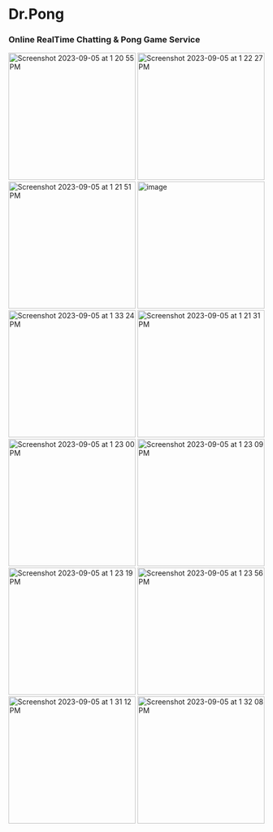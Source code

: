 # Dr.Pong
### Online RealTime Chatting & Pong Game Service

<img width="250" alt="Screenshot 2023-09-05 at 1 20 55 PM" src="https://github.com/Dr-Pong/.github/assets/90181905/0f21f664-f8b5-4fbc-9733-a57f240859f2">

<img width="250" alt="Screenshot 2023-09-05 at 1 22 27 PM" src="https://github.com/Dr-Pong/.github/assets/90181905/f800c56c-1b0e-4e74-ab8e-f499900c9b6c">
<img width="250" alt="Screenshot 2023-09-05 at 1 21 51 PM" src="https://github.com/Dr-Pong/.github/assets/90181905/a0b7bdd2-5859-4279-8576-47c02044a199">
<img width="250" alt="image" src="https://github.com/Dr-Pong/.github/assets/90181905/babe936a-894d-48e6-8896-77e94f531c8e">
<img width="250" alt="Screenshot 2023-09-05 at 1 33 24 PM" src="https://github.com/Dr-Pong/.github/assets/90181905/9c766c9d-9430-4273-82cf-3db474a201f4">

<img width="250" alt="Screenshot 2023-09-05 at 1 21 31 PM" src="https://github.com/Dr-Pong/.github/assets/90181905/72169672-14b2-4cec-986a-0318281b4535">
<img width="250" alt="Screenshot 2023-09-05 at 1 23 00 PM" src="https://github.com/Dr-Pong/.github/assets/90181905/50b60863-4709-45cc-8e67-787a7624c9e4">
<img width="250" alt="Screenshot 2023-09-05 at 1 23 09 PM" src="https://github.com/Dr-Pong/.github/assets/90181905/7ae72f1c-cdd0-4ff5-bff9-59c132cef5df">
<img width="250" alt="Screenshot 2023-09-05 at 1 23 19 PM" src="https://github.com/Dr-Pong/.github/assets/90181905/61131f77-e1c5-4577-9313-4541bea95868">
<img width="250" alt="Screenshot 2023-09-05 at 1 23 56 PM" src="https://github.com/Dr-Pong/.github/assets/90181905/df1080f2-163d-48b2-9344-93c369ca4abb">
<img width="250" alt="Screenshot 2023-09-05 at 1 31 12 PM" src="https://github.com/Dr-Pong/.github/assets/90181905/17da5af8-36a9-4b6d-91b9-47484bb43d06">
<img width="250" alt="Screenshot 2023-09-05 at 1 32 08 PM" src="https://github.com/Dr-Pong/.github/assets/90181905/78a6e605-f484-4d03-9f5d-2e5d5535b2ac">
